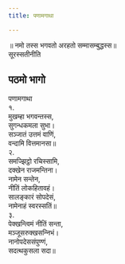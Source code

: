 ```yaml
---
title: पणामगाथा

---
```

॥ नमो तस्स भगवतो अरहतो सम्मासम्बुद्धस्स॥  
सूरस्सतीनीति  


## पठमो भागो

पणामगाथा  
१.  
मुखम्हा भगवन्तस्स,  
सुगन्धकमला सुभा।  
सञ्‍जातं उत्तमं वाणिं,  
वन्दामि वित्तमानसा॥  
२.  
समज्झिट्ठो रचिस्सामि,  
दक्खेन राजमन्तिना।  
नामेन सन्तेन,  
नीतिं लोकहितावहं।  
सालङ्कारं सोपदेसं,  
नामेनाहं स्वरस्सतिं॥  
३.  
पेक्खन्त्विमं नीतिं सन्ता,  
मञ्‍जूसरुक्खसन्‍निभं।  
नानोपदेससंपुण्णं,  
सदत्थकुसला सदा॥  